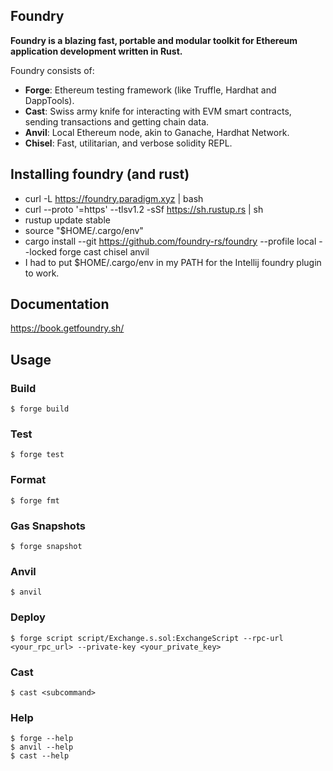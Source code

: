 ## Foundry

**Foundry is a blazing fast, portable and modular toolkit for Ethereum application development written in Rust.**

Foundry consists of:

-   **Forge**: Ethereum testing framework (like Truffle, Hardhat and DappTools).
-   **Cast**: Swiss army knife for interacting with EVM smart contracts, sending transactions and getting chain data.
-   **Anvil**: Local Ethereum node, akin to Ganache, Hardhat Network.
-   **Chisel**: Fast, utilitarian, and verbose solidity REPL.

## Installing foundry (and rust)
-   curl -L https://foundry.paradigm.xyz | bash
-   curl --proto '=https' --tlsv1.2 -sSf https://sh.rustup.rs | sh
-   rustup update stable
-   source "$HOME/.cargo/env"
-   cargo install --git https://github.com/foundry-rs/foundry --profile local --locked forge cast chisel anvil
-   I had to put $HOME/.cargo/env in my PATH for the Intellij foundry plugin to work.

## Documentation

https://book.getfoundry.sh/

## Usage

### Build

```shell
$ forge build
```

### Test

```shell
$ forge test
```

### Format

```shell
$ forge fmt
```

### Gas Snapshots

```shell
$ forge snapshot
```

### Anvil

```shell
$ anvil
```

### Deploy

```shell
$ forge script script/Exchange.s.sol:ExchangeScript --rpc-url <your_rpc_url> --private-key <your_private_key>
```

### Cast

```shell
$ cast <subcommand>
```

### Help

```shell
$ forge --help
$ anvil --help
$ cast --help
```
